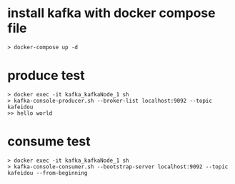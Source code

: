 # install kafka with docker compose file

```
> docker-compose up -d
```

# produce test

```
> docker exec -it kafka_kafkaNode_1 sh
> kafka-console-producer.sh --broker-list localhost:9092 --topic kafeidou
>> hello world
```

# consume test

```
> docker exec -it kafka_kafkaNode_1 sh
> kafka-console-consumer.sh --bootstrap-server localhost:9092 --topic kafeidou --from-beginning
```